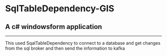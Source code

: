 # SqlTableDependency-GIS
## A c# windowsform application
------
This used SqalTableDependency to connect to a database and get changes from the sql broker and then send the information to kafka
